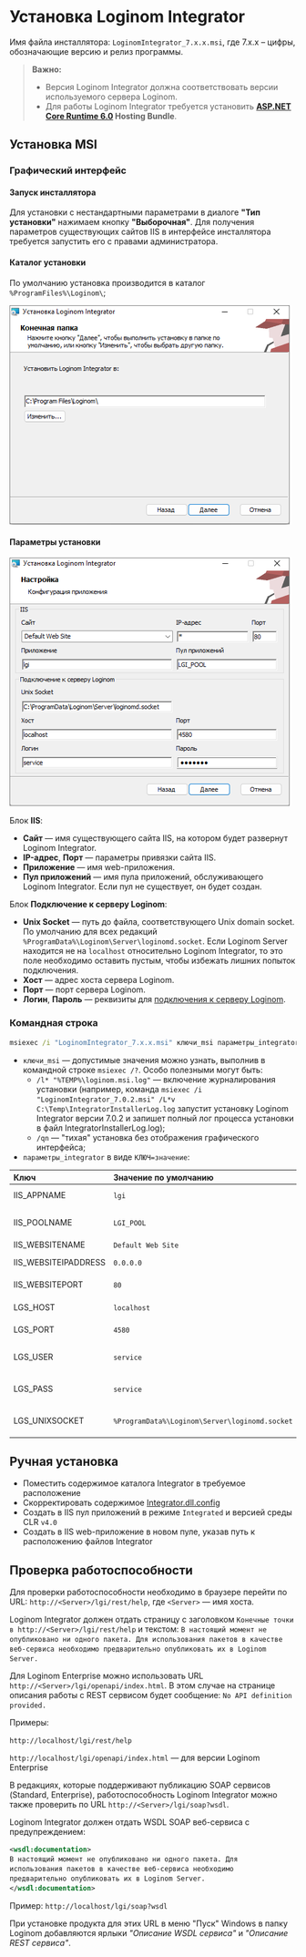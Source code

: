 # Установка Loginom Integrator

Имя файла инсталлятора: `LoginomIntegrator_7.x.x.msi`, где 7.x.x – цифры, обозначающие версию и релиз программы.

> **Важно:**
>
> * Версия Loginom Integrator должна соответствовать версии используемого сервера Loginom.
> * Для работы Loginom Integrator требуется установить **[ASP.NET Core Runtime 6.0](https://dotnet.microsoft.com/en-us/download/dotnet/6.0) Hosting Bundle**.

## Установка MSI

### Графический интерфейс

#### Запуск инсталлятора

Для установки с нестандартными параметрами в диалоге **"Тип установки"** нажимаем кнопку **"Выборочная"**. Для получения параметров существующих сайтов IIS в интерфейсе инсталлятора требуется запустить его с правами администратора.

#### Каталог установки

По умолчанию установка производится в каталог `%ProgramFiles%\Loginom\`;

![](../../images/integrator_msi_path.png)

#### Параметры установки

![](../../images/integrator_msi_parameters.png)

Блок **IIS**:

* **Сайт** — имя существующего сайта IIS, на котором будет развернут Loginom Integrator.
* **IP-адрес**, **Порт** — параметры привязки сайта IIS.
* **Приложение** — имя web-приложения.
* **Пул приложений** — имя пула приложений, обслуживающего Loginom Integrator. Если пул не существует, он будет создан.

Блок **Подключение к серверу Loginom**:

* **Unix Socket** — путь до файла, соответствующего Unix domain socket. По умолчанию для всех редакций `%ProgramData%\Loginom\Server\loginomd.socket`. Если Loginom Server находится не на `localhost` относительно Loginom Integrator, то это поле необходимо оставить пустым, чтобы избежать лишних попыток подключения.
* **Хост** — адрес хоста сервера Loginom.
* **Порт** — порт сервера Loginom.
* **Логин**, **Пароль** — реквизиты для [подключения к серверу Loginom](../server/setup.md#uchetnye-zapisi).

### Командная строка

```cmd
msiexec /i "LoginomIntegrator_7.x.x.msi" ключи_msi параметры_integrator
```

* `ключи_msi` — допустимые значения можно узнать, выполнив в командной строке `msiexec /?`. Особо полезными могут быть:
  * `/l* "%TEMP%\loginom.msi.log"` — включение журналирования установки (например, команда `msiexec /i "LoginomIntegrator_7.0.2.msi" /L*v С:\Temp\IntegratorInstallerLog.log` запустит установку Loginom Integrator версии 7.0.2 и запишет полный лог процесса установки в файл IntegratorInstallerLog.log);
  * `/qn` — "тихая" установка без отображения графического интерфейса;
* `параметры_integrator` в виде `КЛЮЧ=значение`:

| Ключ | Значение по умолчанию | Описание |
|:--------- |:-------------|:------------- |
| IIS_APPNAME | `lgi` | Имя web-приложения IIS |
| IIS_POOLNAME | `LGI_POOL` | Имя создаваемого пула приложений IIS |
| IIS_WEBSITENAME |  `Default Web Site` | Имя сайта IIS |
| IIS_WEBSITEIPADDRESS | `0.0.0.0` | Адрес привязки сайта IIS |
| IIS_WEBSITEPORT | `80` | Порт привязки сайта IIS |
| LGS_HOST | `localhost` | Хост Loginom Server |
| LGS_PORT | `4580` | Порт Loginom Server |
| LGS_USER | `service` | Имя учетной записи Loginom Server |
| LGS_PASS | `service` | Пароль учетной записи Loginom Server |
| LGS_UNIXSOCKET | `%ProgramData%\Loginom\Server\loginomd.socket` | Путь до файла, соответствующего Unix domain socket |

## Ручная установка

* Поместить содержимое каталога Integrator в требуемое расположение
* Скорректировать содержимое [Integrator.dll.config](./config.md)
* Создать в IIS пул приложений в режиме `Integrated` и версией среды CLR `v4.0`
* Создать в IIS web-приложение в новом пуле, указав путь к расположению файлов Integrator

## Проверка работоспособности

Для проверки работоспособности необходимо в браузере перейти по URL: `http://<Server>/lgi/rest/help`, где `<Server>` — имя хоста.

Loginom Integrator должен отдать страницу с заголовком `Конечные точки в http://<Server>/lgi/rest/help` и текстом: `В настоящий момент не опубликовано ни одного пакета. Для использования пакетов в качестве веб-сервиса необходимо предварительно опубликовать их в Loginom Server.`

Для Loginom Enterprise можно использовать URL `http://<Server>/lgi/openapi/index.html`. В этом случае на странице описания работы с REST сервисом будет сообщение: `No API definition provided.`

Примеры:

`http://localhost/lgi/rest/help`

`http://localhost/lgi/openapi/index.html` — для версии Loginom Enterprise

В редакциях, которые поддерживают публикацию SOAP сервисов (Standard, Enterprise), работоспособность Loginom Integrator можно также проверить по URL `http://<Server>/lgi/soap?wsdl`.

Loginom Integrator должен отдать WSDL SOAP веб-сервиса с предупреждением:

```xml
<wsdl:documentation>
В настоящий момент не опубликовано ни одного пакета. Для
использования пакетов в качестве веб-сервиса необходимо
предварительно опубликовать их в Loginom Server.
</wsdl:documentation>
```

Пример: `http://localhost/lgi/soap?wsdl`

При установке продукта для этих URL в меню "Пуск" Windows в папку Loginom добавляются ярлыки *"Описание WSDL сервиса"* и *"Описание REST сервиса"*.
